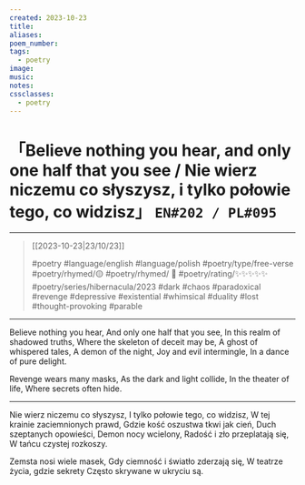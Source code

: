 ```yaml
---
created: 2023-10-23
title:
aliases:
poem_number:
tags:
  - poetry
image:
music:
notes:
cssclasses:
  - poetry
---
```

# 「Believe nothing you hear, and only one half that you see / Nie wierz niczemu co słyszysz, i tylko połowie tego, co widzisz」 `EN#202 / PL#095`

---

> [[2023-10-23|23/10/23]]
> 
> #poetry 
> #language/english #language/polish 
> #poetry/type/free-verse 
> #poetry/rhymed/🟡 #poetry/rhymed/ 🔴 
> #poetry/rating/✨✨✨✨✨ 
> #poetry/series/hibernacula/2023 #dark #chaos #paradoxical #revenge #depressive #existential #whimsical #duality #lost #thought-provoking #parable 

---

Believe nothing you hear,
And only one half that you see,
In this realm of shadowed truths,
Where the skeleton of deceit may be,
A ghost of whispered tales,
A demon of the night,
Joy and evil intermingle,
In a dance of pure delight.

Revenge wears many masks,
As the dark and light collide,
In the theater of life,
Where secrets often hide.

---

Nie wierz niczemu co słyszysz,
I tylko połowie tego, co widzisz,
W tej krainie zaciemnionych prawd,
Gdzie kość oszustwa tkwi jak cień,
Duch szeptanych opowieści,
Demon nocy wcielony,
Radość i zło przeplatają się,
W tańcu czystej rozkoszy.

Zemsta nosi wiele masek,
Gdy ciemność i światło zderzają się,
W teatrze życia, gdzie sekrety
Często skrywane w ukryciu są.
